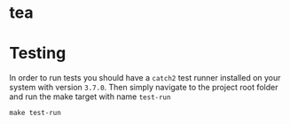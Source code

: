 # tea

# Testing

In order to run tests you should have a `catch2` test runner installed on your system with version `3.7.0`.
Then simply navigate to the project root folder and run the make target with name `test-run`

```shell
make test-run
```

